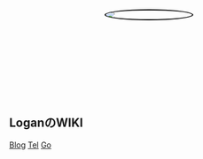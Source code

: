 <!-- _coverpage.md -->

<div class='cover'>
    <a href="https://wiki.logan.ren">
        <img class='avatar'src="https://img.oss.logan.ren/2021/02/06/sagiri-300.png"></img>
    </a>
</div>

<style>
.avatar{
	border: #000 solid 2px;
	display: block;
	margin: 50px auto;
	-moz-border-radius: 50%;
	-webkit-border-radius: 50%;
	border-radius: 50%;
	transition: all 2.0s;
}
.avatar:hover{
	transform: rotate(360deg);
	-moz-box-shadow: 0px 0px 25px rgba(0, 255, 178, 1);
	-webkit-box-shadow: 0px 0px 25px rgba(0, 255, 178, 1);
	box-shadow: 0px 0px 25px rgba(0, 255, 178, 1);
	cursor: pointer;
}
.cover{
	height: 160px;
	width: 160px;
	margin: 0 auto;
}
</style>

## LoganのWIKI

[Blog](https://blog.logan.ren)
[Tel](https://t.me/loganautomata)
[Go](/home.md)
